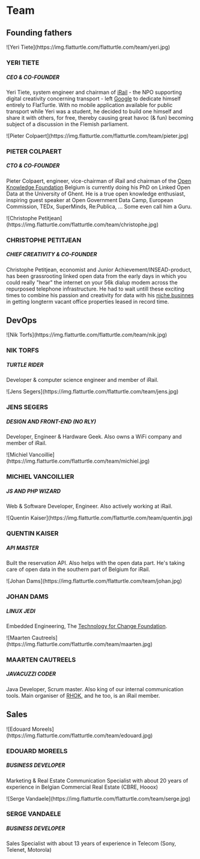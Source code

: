 Team
====

Founding fathers
----------------

<div class="row"><div class="col-md-4">![Yeri Tiete](https://img.flatturtle.com/flatturtle.com/team/yeri.jpg)

### YERI TIETE

##### CEO & CO-FOUNDER

Yeri Tiete, system engineer and chairman of [iRail](http://hello.iRail.be) - the NPO supporting digital creativity concerning transport - left [Google](https://www.google.com/about/jobs/locations/saint-ghislain) to dedicate himself entirely to FlatTurtle. 
With no mobile application available for public transport while Yeri was a student, he decided to build one himself and share it with others, for free, thereby causing great havoc (& fun) becoming subject of a discussion in the Flemish parliament.

</div><div class="col-md-4">![Pieter Colpaert](https://img.flatturtle.com/flatturtle.com/team/pieter.jpg)

### PIETER COLPAERT

##### CTO & CO-FOUNDER

Pieter Colpaert, engineer, vice-chairman of iRail and chairman of the [Open Knowledge Foundation](http://okfn.be) Belgium is currently doing his PhD on Linked Open Data at the University of Ghent. He is a true open knowledge enthusiast, inspiring guest speaker at Open Government Data Camp, European Commission, TEDx, SuperMinds, Re:Publica, ... Some even call him a Guru. 

</div><div class="col-md-4">![Christophe Petitjean](https://img.flatturtle.com/flatturtle.com/team/christophe.jpg)

### CHRISTOPHE PETITJEAN

##### CHIEF CREATIVITY & CO-FOUNDER 

Christophe Petitjean, economist and Junior Achievement/INSEAD-product, has been grassrooting linked open data from the early days in which you could really "hear" the internet on your 56k dialup modem across the repurposed telephone infrastructure. He had to wait untill these exciting times to combine his passion and creativity for data with his [niche businnes](http://www.rentalvalue.be) in getting longterm vacant office properties leased in record time.

</div></div>

DevOps
------

<div class="row"><div class="col-md-4">![Nik Torfs](https://img.flatturtle.com/flatturtle.com/team/nik.jpg)

### NIK TORFS
##### TURTLE RIDER

Developer & computer science engineer and member of iRail.

</div><div class="col-md-4">![Jens Segers](https://img.flatturtle.com/flatturtle.com/team/jens.jpg)

### JENS SEGERS
##### DESIGN AND FRONT-END (NO RLY)

Developer, Engineer & Hardware Geek. Also owns a WiFi company and member of iRail. 

</div><div class="col-md-4">![Michiel Vancoillie](https://img.flatturtle.com/flatturtle.com/team/michiel.jpg)

### MICHIEL VANCOILLIER
##### JS AND PHP WIZARD

Web & Software Developer, Engineer. Also actively working at iRail. 

</div></div><div class="row"><div class="col-md-4">![Quentin Kaiser](https://img.flatturtle.com/flatturtle.com/team/quentin.jpg)

### QUENTIN KAISER
##### API MASTER

Built the reservation API. Also helps with the open data part. He's taking care of open data in the southern part of Belgium for iRail. 

</div><div class="col-md-4">![Johan Dams](https://img.flatturtle.com/flatturtle.com/team/johan.jpg)

### JOHAN DAMS
##### LINUX JEDI

Embedded Engineering, The [Technology for Change Foundation](http://www.thetechfoundation.org/).

</div><div class="col-md-4">![Maarten Cautreels](https://img.flatturtle.com/flatturtle.com/team/maarten.jpg)

### MAARTEN CAUTREELS
##### JAVACUZZI CODER

Java Developer, Scrum master. Also king of our internal communication tools. Main organiser of [RHOK](http://www.rhok.be/), and he too, is an iRail member. 

</div></div>

Sales
-----

<div class="row"><div class="col-md-6">![Edouard Moreels](https://img.flatturtle.com/flatturtle.com/team/edouard.jpg)

### EDOUARD MOREELS
##### BUSINESS DEVELOPER

Marketing & Real Estate Communication Specialist with about 20 years of experience in Belgian Commercial Real Estate (CBRE, Hooox)

</div><div class="col-md-6">![Serge Vandaele](https://img.flatturtle.com/flatturtle.com/team/serge.jpg)

### SERGE VANDAELE
##### BUSINESS DEVELOPER

Sales Specialist with about 13 years of experience in Telecom (Sony, Telenet, Motorola)</div></div>